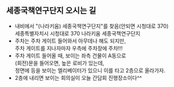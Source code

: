 ## 세종국책연구단지 오시는 길
- 내비에서 "(나라키움) 세종국책연구단지"를 찾음(안되면 시청대로 370)<br />
세종특별자치시 시청대로 370 나라키움 세종국책연구단지
- 주차는 주차 게이트 들어와서 아무데나 해도 되지만,<br />
주차 게이트를 지나자마자 우측에 주차장에 주차!!!
- 주차 게이트 들어올 때, 보이는 좌측 건물이 A동으로<br />
(회전)문을 들어오면, 높은 로비가 있는데,<br />
정면에 등을 보이는 엘리베이터가 있으니 이를 타고 2층으로 올라가자.
- 2층에 내리면 보이는 회의실이 오늘 간담회 진행장소이다^^
